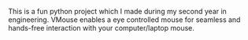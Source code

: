This is a fun python project which I made during my second year in engineering. VMouse enables a eye controlled mouse for seamless and hands-free interaction with your computer/laptop mouse.
